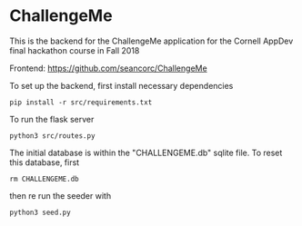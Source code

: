 # ChallengeMe

This is the backend for the ChallengeMe application for the Cornell AppDev final hackathon course in Fall 2018

Frontend: https://github.com/seancorc/ChallengeMe 

To set up the backend, first install necessary dependencies

`pip install -r src/requirements.txt`

To run the flask server

`python3 src/routes.py`

The initial database is within the "CHALLENGEME.db" sqlite file. To reset this database, first

`rm CHALLENGEME.db`

then re run the seeder with  

`python3 seed.py`



